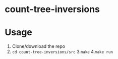 # count-tree-inversions

# Usage
1. Clone/download the repo
2. ```cd count-tree-inversions/src```
3.```make```
4.```make run```
